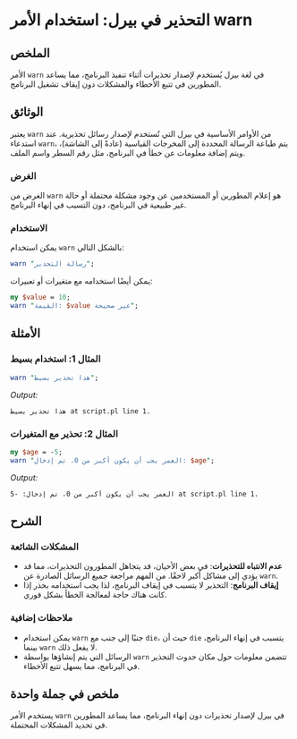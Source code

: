 <!--
Meta Description: # التحذير في بيرل: استخدام الأمر warn ## الملخص الأمر `warn` في لغة بيرل يُستخدم لإصدار تحذيرات أثناء تنفيذ البرنامج، مما يساعد المطورين في تتبع الأخط...
Meta Keywords: warn, البرنامج, التحذير, بيرل, استخدام
-->

# التحذير في بيرل: استخدام الأمر warn

## الملخص
الأمر `warn` في لغة بيرل يُستخدم لإصدار تحذيرات أثناء تنفيذ البرنامج، مما يساعد المطورين في تتبع الأخطاء والمشكلات دون إيقاف تشغيل البرنامج.

## الوثائق
يعتبر `warn` من الأوامر الأساسية في بيرل التي تُستخدم لإصدار رسائل تحذيرية. عند استدعاء `warn`، يتم طباعة الرسالة المحددة إلى المخرجات القياسية (عادةً إلى الشاشة)، ويتم إضافة معلومات عن خطأ في البرنامج، مثل رقم السطر واسم الملف.

### الغرض
الغرض من `warn` هو إعلام المطورين أو المستخدمين عن وجود مشكلة محتملة أو حالة غير طبيعية في البرنامج، دون التسبب في إنهاء البرنامج.

### الاستخدام
يمكن استخدام `warn` بالشكل التالي:
```perl
warn "رسالة التحذير";
```
يمكن أيضًا استخدامه مع متغيرات أو تعبيرات:
```perl
my $value = 10;
warn "القيمة: $value غير صحيحة";
```

## الأمثلة
### المثال 1: استخدام بسيط
```perl
warn "هذا تحذير بسيط";
```
*Output:*
```
هذا تحذير بسيط at script.pl line 1.
```

### المثال 2: تحذير مع المتغيرات
```perl
my $age = -5;
warn "العمر يجب أن يكون أكبر من 0، تم إدخال: $age";
```
*Output:*
```
العمر يجب أن يكون أكبر من 0، تم إدخال: -5 at script.pl line 1.
```

## الشرح
### المشكلات الشائعة
- **عدم الانتباه للتحذيرات**: في بعض الأحيان، قد يتجاهل المطورون التحذيرات، مما قد يؤدي إلى مشاكل أكبر لاحقًا. من المهم مراجعة جميع الرسائل الصادرة عن `warn`.
- **إيقاف البرنامج**: التحذير لا يتسبب في إيقاف البرنامج، لذا يجب استخدامه بحذر إذا كانت هناك حاجة لمعالجة الخطأ بشكل فوري.

### ملاحظات إضافية
- يمكن استخدام `warn` جنبًا إلى جنب مع `die`، حيث أن `die` يتسبب في إنهاء البرنامج، بينما `warn` لا يفعل ذلك.
- الرسائل التي يتم إنشاؤها بواسطة `warn` تتضمن معلومات حول مكان حدوث التحذير في البرنامج، مما يسهل تتبع الأخطاء.

## ملخص في جملة واحدة
يستخدم الأمر `warn` في بيرل لإصدار تحذيرات دون إنهاء البرنامج، مما يساعد المطورين في تحديد المشكلات المحتملة.
